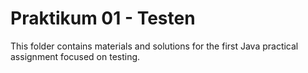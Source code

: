 # Praktikum 01 - Testen

This folder contains materials and solutions for the first Java practical assignment focused on testing.